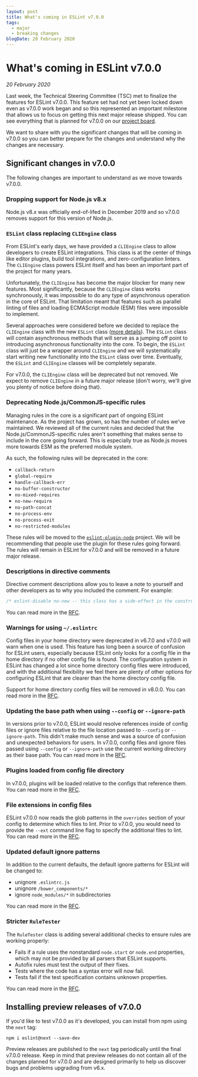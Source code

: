 ```yaml
---
layout: post
title: What's coming in ESLint v7.0.0
tags:
  - major
  - breaking changes
blogDate: 20 February 2020
---
```


# What's coming in ESLint v7.0.0

_20 February 2020_

Last week, the Technical Steering Committee (TSC) met to finalize the features for ESLint v7.0.0. This feature set had not yet been locked down even as v7.0.0 work began and so this represented an important milestone that allows us to focus on getting this next major release shipped. You can see everything that is planned for v7.0.0 on our [project board](https://github.com/eslint/eslint/projects/6).

We want to share with you the significant changes that will be coming in v7.0.0 so you can better prepare for the changes and understand why the changes are necessary.

## Significant changes in v7.0.0

The following changes are important to understand as we move towards v7.0.0.

### Dropping support for Node.js v8.x

Node.js v8.x was officially end-of-lifed in December 2019 and so v7.0.0 removes support for this version of Node.js.

### `ESLint` class replacing `CLIEngine` class

From ESLint's early days, we have provided a `CLIEngine` class to allow developers to create ESLint integrations. This class is at the center of things like editor plugins, build tool integrations, and zero-configuration linters. The `CLIEngine` class powers ESLint itself and has been an important part of the project for many years.

Unfortunately, the `CLIEngine` has become the major blocker for many new features. Most significantly, because the `CLIEngine` class works synchronously, it was impossible to do any type of asynchronous operation in the core of ESLint. That limitation meant that features such as parallel linting of files and loading ECMAScript module (ESM) files were impossible to implement.

Several approaches were considered before we decided to replace the `CLIEngine` class with the new `ESLint` class ([more details](https://github.com/eslint/rfcs/pull/40)). The `ESLint` class will contain asynchronous methods that will serve as a jumping off point to introducing asynchronous functionality into the core. To begin, the `ESLint` class will just be a wrapper around `CLIEngine` and we will systematically start writing new functionality into the `ESLint` class over time. Eventually, the `ESLint` and `CLIEngine` classes will be completely separate.

For v7.0.0, the `CLIEngine` class will be deprecated but not removed. We expect to remove `CLIEngine` in a future major release (don't worry, we'll give you plenty of notice before doing that).

### Deprecating Node.js/CommonJS-specific rules

Managing rules in the core is a significant part of ongoing ESLint maintenance. As the project has grown, so has the number of rules we've maintained. We reviewed all of the current rules and decided that the Node.js/CommonJS-specific rules aren't something that makes sense to include in the core going forward. This is especially true as Node.js moves more towards ESM as the preferred module system.

As such, the following rules will be deprecated in the core:

* `callback-return`
* `global-require`
* `handle-callback-err`
* `no-buffer-constructor`
* `no-mixed-requires`
* `no-new-require`
* `no-path-concat`
* `no-process-env`
* `no-process-exit`
* `no-restricted-modules`

These rules will be moved to the [`eslint-plugin-node`](https://github.com/mysticatea/eslint-plugin-node) project. We will be recommending that people use the plugin for these rules going forward. The rules will remain in ESLint for v7.0.0 and will be removed in a future major release.

### Descriptions in directive comments

Directive comment descriptions allow you to leave a note to yourself and other developers as to why you included the comment. For example:

```js
/* eslint-disable no-new -- this class has a side-effect in the constructor. */
```

You can read more in the [RFC](https://github.com/eslint/rfcs/pull/33).

### Warnings for using `~/.eslintrc`

Config files in your home directory were deprecated in v6.7.0 and v7.0.0 will warn when one is used. This feature has long been a source of confusion for ESLint users, especially because ESLint only looks for a config file in the home directory if no other config file is found. The configuration system in ESLint has changed a lot since home directory config files were introduced, and with the additional flexibility we feel there are plenty of other options for configuring ESLint that are clearer than the home directory config file.

Support for home directory config files will be removed in v8.0.0. You can read more in the [RFC](https://github.com/eslint/rfcs/pull/32).

### Updating the base path when using `--config` or `--ignore-path`

In versions prior to v7.0.0, ESLint would resolve references inside of config files or ignore files relative to the file location passed to `--config` or `--ignore-path`. This didn't make much sense and was a source of confusion and unexpected behaviors for users. In v7.0.0, config files and ignore files passed using `--config` or `--ignore-path` use the current working directory as their base path. You can read more in the [RFC](https://github.com/eslint/rfcs/pull/37).

### Plugins loaded from config file directory

In v7.0.0, plugins will be loaded relative to the configs that reference them. You can read more in the [RFC](https://github.com/eslint/rfcs/pull/47).

### File extensions in config files

ESLint v7.0.0 now reads the glob patterns in the `overrides` section of your config to determine which files to lint. Prior to v7.0.0, you would need to provide the `--ext` command line flag to specify the additional files to lint. You can read more in the [RFC](https://github.com/eslint/rfcs/pull/20).

### Updated default ignore patterns

In addition to the current defaults, the default ignore patterns for ESLint will be changed to:

* unignore `.eslintrc.js`
* unignore `/bower_components/*`
* ignore `node_modules/*` in subdirectories

You can read more in the [RFC](https://github.com/eslint/rfcs/pull/51).

### Stricter `RuleTester`

The `RuleTester` class is adding several additional checks to ensure rules are working properly:

* Fails if a rule uses the nonstandard `node.start` or `node.end` properties, which may not be provided by all parsers that ESLint supports.
* Autofix rules must test the output of their fixes.
* Tests where the code has a syntax error will now fail.
* Tests fail if the test specification contains unknown properties.

You can read more in the [RFC](https://github.com/eslint/rfcs/pull/25).

## Installing preview releases of v7.0.0

If you'd like to test v7.0.0 as it's developed, you can install from npm using the `next` tag:

```
npm i eslint@next --save-dev
```

Preview releases are published to the `next` tag periodically until the final v7.0.0 release. Keep in mind that preview releases do not contain all of the changes planned for v7.0.0 and are designed primarily to help us discover bugs and problems upgrading from v6.x.
